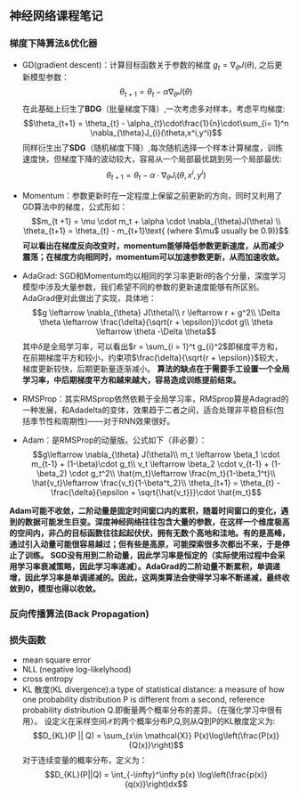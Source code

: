 ## 神经网络课程笔记
### 梯度下降算法&优化器
- GD(gradient descent)：计算目标函数关于参数的梯度 $g_t = \nabla_{\theta}J(\theta)$, 之后更新模型参数：$$\theta_{t +1} = \theta_{t} - \alpha \nabla_{\theta}J(\theta)$$在此基础上衍生了**BDG**（批量梯度下降）,一次考虑多对样本，考虑平均梯度:$$\theta_{t+1} = \theta_{t} - \alpha_{t}\cdot\frac{1}{n}\cdot\sum_{i= 1}^n \nabla_{\theta}J_{i}(\theta,x^i,y^i)$$同样衍生出了**SDG**（随机梯度下降）,每次随机选择一个样本计算梯度，训练速度快，但梯度下降的波动较大，容易从一个局部最优跳到另一个局部最优:$$\theta_{t+1} = \theta_{t} - \alpha\cdot \nabla_{\theta}J_{i}(\theta,x^i,y^i)$$

- Momentum：参数更新时在一定程度上保留之前更新的方向，同时又利用了GD算法中的梯度，公式形如：
  $$m_{t +1} = \mu \cdot m_t + \alpha \cdot \nabla_{\theta}J(\theta) \\ 
  \theta_{t+1} = \theta_{t} - m_{t+1}\text{ (where $\mu$ usually be 0.9)}$$**可以看出在梯度反向改变时，momentum能够降低参数更新速度，从而减少震荡；在梯度方向相同时，momentum可以加速参数更新，从而加速收敛。**

- AdaGrad: SGD和Momentum均以相同的学习率更新$\theta$的各个分量，深度学习模型中涉及大量参数，我们希望不同的参数的更新速度能够有所区别。AdaGrad便对此做出了实现，具体地：
  $$g \leftarrow \nabla_{\theta} J(\theta)\\
  r \leftarrow r + g^2\\
  \Delta \theta \leftarrow \frac{\delta}{\sqrt{r + \epsilon}}\cdot g\\
  \theta \leftarrow \theta -\Delta \theta$$其中$\delta$是全局学习率，可以看出$r = \sum_{i = 1}^t g_{i}^2$即梯度平方和，在前期梯度平方和较小，约束项$\frac{\delta}{\sqrt{r + \epsilon}}$较大，梯度更新较快，后期更新量逐渐减小。
  **算法的缺点在于需要手工设置一个全局学习率，中后期梯度平方和越来越大，容易造成训练提前结束。**

- RMSProp：其实RMSprop依然依赖于全局学习率，RMSprop算是Adagrad的一种发展，和Adadelta的变体，效果趋于二者之间，适合处理非平稳目标(包括季节性和周期性)——对于RNN效果很好。

- Adam：是RMSProp的动量版。公式如下（非必要）：
  $$g\leftarrow \nabla_{\theta} J(\theta)\\
  m_t \leftarrow \beta_1 \cdot m_{t-1} + (1-\beta)\cdot g_t\\
  v_t \leftarrow \beta_2 \cdot v_{t-1} + (1-\beta_2) \cdot g_t^2\\
  \hat{m_t}\leftarrow \frac{m_t}{1-\beta_1^t}\\
  \hat{v_t}\leftarrow \frac{v_t}{1-\beta^t_2}\\
  \theta_{t+1} = \theta_{t} - \frac{\delta}{\epsilon + \sqrt{\hat{v_t}}}\cdot \hat{m_t}$$

**Adam可能不收敛，二阶动量是固定时间窗口内的累积，随着时间窗口的变化，遇到的数据可能发生巨变。深度神经网络往往包含大量的参数，在这样一个维度极高的空间内，非凸的目标函数往往起起伏伏，拥有无数个高地和洼地。有的是高峰，通过引入动量可能很容易越过；但有些是高原，可能探索很多次都出不来，于是停止了训练。**
**SGD没有用到二阶动量，因此学习率是恒定的（实际使用过程中会采用学习率衰减策略，因此学习率递减）。AdaGrad的二阶动量不断累积，单调递增，因此学习率是单调递减的。因此，这两类算法会使得学习率不断递减，最终收敛到0，模型也得以收敛。**
### 反向传播算法(Back Propagation)
### 损失函数
- mean square error
- NLL (negative log-likelyhood)
- cross entropy
- KL 散度(KL divergence):a type of statistical distance: a measure of how one probability distribution P is different from a second, reference probability distribution Q.即衡量两个概率分布的差异。（在强化学习中很有用）。
  设定义在采样空间$\mathcal{X}$的两个概率分布P,Q,则从Q到P的KL散度定义为:$$D_{KL}(P || Q) = \sum_{x\in \mathcal{X}} P(x)\log\left(\frac{P(x)}{Q(x)}\right)$$对于连续变量的概率分布，定义为：$$D_{KL}(P||Q) = \int_{-\infty}^\infty p(x) \log\left(\frac{p(x)}{q(x)}\right)dx$$

